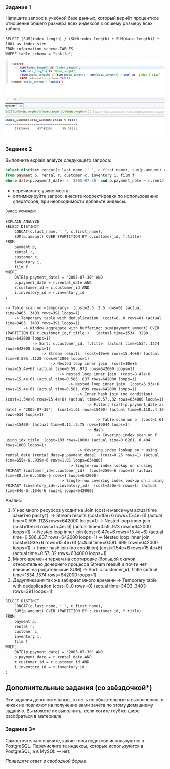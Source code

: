 ### Задание 1

Напишите запрос к учебной базе данных, который вернёт процентное отношение общего размера всех индексов к общему размеру всех таблиц.

```
SELECT (SUM(index_length) / (SUM(index_length) + SUM(data_length)) * 100) as index_size
FROM information_schema.TABLES
WHERE table_schema = "sakila";
```
![Задание 1](image.png)

### Задание 2

Выполните explain analyze следующего запроса:
```sql
select distinct concat(c.last_name, ' ', c.first_name), sum(p.amount) over (partition by c.customer_id, f.title)
from payment p, rental r, customer c, inventory i, film f
where date(p.payment_date) = '2005-07-30' and p.payment_date = r.rental_date and r.customer_id = c.customer_id and i.inventory_id = r.inventory_id
```
- перечислите узкие места;
- оптимизируйте запрос: внесите корректировки по использованию операторов, при необходимости добавьте индексы.

```
Вывод команды:

EXPLAIN ANALYZE
SELECT DISTINCT 
	CONCAT(c.last_name, ' ', c.first_name), 
	SUM(p.amount) OVER (PARTITION BY c.customer_id, f.title)
FROM 
	payment p, 
	rental r, 
	customer c, 
	inventory i, 
	film f
WHERE 
	DATE(p.payment_date) = '2005-07-30' AND 
	p.payment_date = r.rental_date AND 
	r.customer_id = c.customer_id AND 
	i.inventory_id = r.inventory_id
;

-> Table scan on <temporary>  (cost=2.5..2.5 rows=0) (actual time=3403..3403 rows=391 loops=1)
    -> Temporary table with deduplication  (cost=0..0 rows=0) (actual time=3403..3403 rows=391 loops=1)
        -> Window aggregate with buffering: sum(payment.amount) OVER (PARTITION BY c.customer_id,f.title )   (actual time=1534..3298 rows=642000 loops=1)
            -> Sort: c.customer_id, f.title  (actual time=1534..1574 rows=642000 loops=1)
                -> Stream results  (cost=10e+6 rows=15.4e+6) (actual time=0.595..1128 rows=642000 loops=1)
                    -> Nested loop inner join  (cost=10e+6 rows=15.4e+6) (actual time=0.59..973 rows=642000 loops=1)
                        -> Nested loop inner join  (cost=8.47e+6 rows=15.4e+6) (actual time=0.586..837 rows=642000 loops=1)
                            -> Nested loop inner join  (cost=6.93e+6 rows=15.4e+6) (actual time=0.581..699 rows=642000 loops=1)
                                -> Inner hash join (no condition)  (cost=1.54e+6 rows=15.4e+6) (actual time=0.57..32 rows=634000 loops=1)
                                    -> Filter: (cast(p.payment_date as date) = '2005-07-30')  (cost=1.61 rows=15400) (actual time=0.118..4.19 rows=634 loops=1)
                                        -> Table scan on p  (cost=1.61 rows=15400) (actual time=0.11..2.75 rows=16044 loops=1)
                                    -> Hash
                                        -> Covering index scan on f using idx_title  (cost=103 rows=1000) (actual time=0.0261..0.404 rows=1000 loops=1)
                                -> Covering index lookup on r using rental_date (rental_date=p.payment_date)  (cost=0.25 rows=1) (actual time=655e-6..939e-6 rows=1.01 loops=634000)
                            -> Single-row index lookup on c using PRIMARY (customer_id=r.customer_id)  (cost=250e-6 rows=1) (actual time=88.2e-6..108e-6 rows=1 loops=642000)
                        -> Single-row covering index lookup on i using PRIMARY (inventory_id=r.inventory_id)  (cost=250e-6 rows=1) (actual time=84e-6..104e-6 rows=1 loops=642000)
```
Анализ:

1) У нас много ресурсов уходит на Join (cost и максимум actual time заметно растут):
        -> Stream results  (cost=10e+6 rows=15.4e+6) (actual time=0.595..1128 rows=642000 loops=1)
        -> Nested loop inner join  (cost=10e+6 rows=15.4e+6) (actual time=0.59..973 rows=642000 loops=1)
        -> Nested loop inner join  (cost=8.47e+6 rows=15.4e+6) (actual time=0.586..837 rows=642000 loops=1)
        -> Nested loop inner join  (cost=6.93e+6 rows=15.4e+6) (actual time=0.581..699 rows=642000 loops=1)
        -> Inner hash join (no condition)  (cost=1.54e+6 rows=15.4e+6) (actual time=0.57..32 rows=634000 loops=1)
2) Много времени теряем на сортировке (большой скачок относительно дочернего процесса Stream reesult и почти нет влияния на родительский SUM)
        -> Sort: c.customer_id, f.title  (actual time=1534..1574 rows=642000 loops=1)
3) Дедупликация так же забирает много времени
        -> Temporary table with deduplication  (cost=0..0 rows=0) (actual time=3403..3403 rows=391 loops=1)


```
SELECT DISTINCT 
	CONCAT(c.last_name, ' ', c.first_name), 
	SUM(p.amount) OVER (PARTITION BY c.customer_id, f.title)
FROM 
	payment p, 
	rental r, 
	customer c, 
	inventory i, 
	film f
WHERE 
	DATE(p.payment_date) = '2005-07-30' AND 
	p.payment_date = r.rental_date AND 
	r.customer_id = c.customer_id AND 
	i.inventory_id = r.inventory_id
;
```

## Дополнительные задания (со звёздочкой*)
Эти задания дополнительные, то есть не обязательные к выполнению, и никак не повлияют на получение вами зачёта по этому домашнему заданию. Вы можете их выполнить, если хотите глубже шире разобраться в материале.

### Задание 3*

Самостоятельно изучите, какие типы индексов используются в PostgreSQL. Перечислите те индексы, которые используются в PostgreSQL, а в MySQL — нет.

*Приведите ответ в свободной форме.*